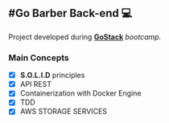 #Go Barber Back-end :computer:
---

Project developed during **[GoStack](https://rocketseat.com.br/gostack)** *bootcamp.*

### Main Concepts

- [x]  **S.O.L.I.D** principles
- [x]  API REST
- [x]  Containerization with Docker Engine
- [x]  TDD
- [x]  AWS STORAGE SERVICES
